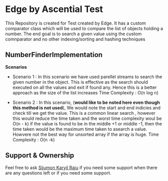 # Edge by Ascential Test

This Repository is created for Test created by Edge. It has a custom comparator class which will be used to compare
the list of objects holding a number. The end goal is to search a given value using the custom comnparator and no other indexing/sorting
and hashing techniques

## NumberFinderImplementation
**Scenarios**
* Scenario 1 :
In this scenario we have used parellel streams to search the given number in the object. This is effective as the search should
executed on all the values and exit if found any. Hence this is a better approach as the size of the list increases
Time Complexity : O(n log n)

* Scenario 2 : In this scenario, (**would like to be noted here even though this method is not used**), We would note the start and end indicies and check till we get the value. This is a common linear search , however this would reduce the time taken and the worst time complexity woul be O(n - k) if the value is found to be in the middle +1 or middle -1, then the time taken would be the maximum time taken to asearch a value. Howvere not the best way for unsorted array if the array is huge.
Time Complexity : O(n -k)

## Support & Ownership

Feel free to ask [Sijumon Karyil Raju](sijuthomas1988@gmail.com) if you need some support when there are any questions left or if you need some support.